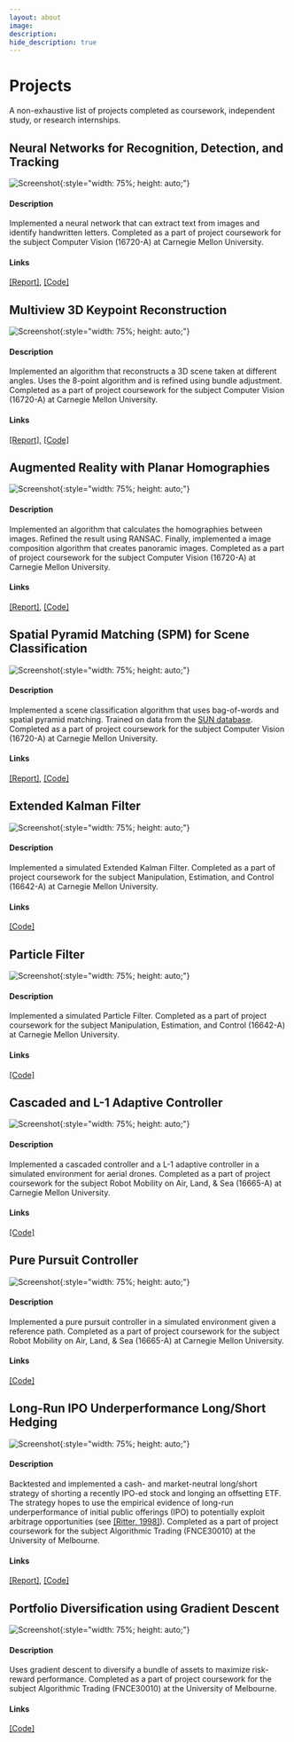 ```yaml
---
layout: about
image:
description:
hide_description: true
---
```


# Projects

A non-exhaustive list of projects completed as coursework, independent study, or research internships.


## Neural Networks for Recognition, Detection, and Tracking

![Screenshot](/assets/img/projects/NN.png){:style="width: 75%; height: auto;"}

#### Description
Implemented a neural network that can extract text from images and identify handwritten letters. Completed as a part of project coursework for the subject Computer Vision (16720-A) at Carnegie Mellon University.

#### Links
[[Report]](https://github.com/williamfbx/CMU-16720/blob/main/HW4/boxiangf.pdf), [[Code]](https://github.com/williamfbx/CMU-16720/tree/main/HW4)


## Multiview 3D Keypoint Reconstruction

![Screenshot](/assets/img/projects/3D.png){:style="width: 75%; height: auto;"}

#### Description
Implemented an algorithm that reconstructs a 3D scene taken at different angles. Uses the 8-point algorithm and is refined using bundle adjustment. Completed as a part of project coursework for the subject Computer Vision (16720-A) at Carnegie Mellon University.

#### Links
[[Report]](https://github.com/williamfbx/CMU-16720/blob/main/HW3/boxiangf.pdf), [[Code]](https://github.com/williamfbx/CMU-16720/tree/main/HW3)


## Augmented Reality with Planar Homographies

![Screenshot](/assets/img/projects/pano.png){:style="width: 75%; height: auto;"}

#### Description
Implemented an algorithm that calculates the homographies between images. Refined the result using RANSAC. Finally, implemented a image composition algorithm that creates panoramic images. Completed as a part of project coursework for the subject Computer Vision (16720-A) at Carnegie Mellon University.

#### Links
[[Report]](https://github.com/williamfbx/CMU-16720/blob/main/HW2/boxiangf.pdf), [[Code]](https://github.com/williamfbx/CMU-16720/tree/main/HW2)


## Spatial Pyramid Matching (SPM) for Scene Classification

![Screenshot](/assets/img/projects/SPM.png){:style="width: 75%; height: auto;"}

#### Description
Implemented a scene classification algorithm that uses bag-of-words and spatial pyramid matching. Trained on data from the [SUN database](http://groups.csail.mit.edu/vision/SUN/). Completed as a part of project coursework for the subject Computer Vision (16720-A) at Carnegie Mellon University.

#### Links
[[Report]](https://github.com/williamfbx/CMU-16720/blob/main/HW1/boxiangf_hw1.pdf), [[Code]](https://github.com/williamfbx/CMU-16720/tree/main/HW1)


## Extended Kalman Filter

![Screenshot](/assets/img/projects/EKF.jpg){:style="width: 75%; height: auto;"}

#### Description
Implemented a simulated Extended Kalman Filter. Completed as a part of project coursework for the subject Manipulation, Estimation, and Control (16642-A) at Carnegie Mellon University.

#### Links
[[Code]](https://github.com/williamfbx/CMU-16642/tree/main/PS3)


## Particle Filter

![Screenshot](/assets/img/projects/PF.png){:style="width: 75%; height: auto;"}

#### Description
Implemented a simulated Particle Filter. Completed as a part of project coursework for the subject Manipulation, Estimation, and Control (16642-A) at Carnegie Mellon University.

#### Links
[[Code]](https://github.com/williamfbx/CMU-16642/tree/main/PS3)


## Cascaded and L-1 Adaptive Controller

![Screenshot](/assets/img/projects/drone.png){:style="width: 75%; height: auto;"}

#### Description
Implemented a cascaded controller and a L-1 adaptive controller in a simulated environment for aerial drones. Completed as a part of project coursework for the subject Robot Mobility on Air, Land, & Sea (16665-A) at Carnegie Mellon University.

#### Links
[[Code]](https://github.com/williamfbx/CMU-16665/tree/main/HW3)


## Pure Pursuit Controller

![Screenshot](/assets/img/projects/Pure_Pursuit.png){:style="width: 75%; height: auto;"}

#### Description
Implemented a pure pursuit controller in a simulated environment given a reference path. Completed as a part of project coursework for the subject Robot Mobility on Air, Land, & Sea (16665-A) at Carnegie Mellon University.

#### Links
[[Code]](https://github.com/williamfbx/CMU-16665/tree/main/HW1)


## Long-Run IPO Underperformance Long/Short Hedging

![Screenshot](/assets/img/projects/backtest.png){:style="width: 75%; height: auto;"}

#### Description
Backtested and implemented a cash- and market-neutral long/short strategy of shorting a recently IPO-ed stock and longing an offsetting ETF. The strategy hopes to use the empirical evidence of long-run underperformance of initial public offerings (IPO) to potentially exploit arbitrage opportunities (see [[Ritter, 1998]](https://site.warrington.ufl.edu/ritter/files/CFD.pdf)). Completed as a part of project coursework for the subject Algorithmic Trading (FNCE30010) at the University of Melbourne.

#### Links
[[Report]](https://github.com/williamfbx/A-Long-Short-Strategy-by-Exploiting-Mispricing-Opportunities-from-Long-Run-IPO-Underperformance/blob/main/FNCE30010_Assignment_PDF.pdf), [[Code]](https://github.com/williamfbx/A-Long-Short-Strategy-by-Exploiting-Mispricing-Opportunities-from-Long-Run-IPO-Underperformance)


## Portfolio Diversification using Gradient Descent

![Screenshot](/assets/img/projects/portfolio_diversification.png){:style="width: 75%; height: auto;"}

#### Description
Uses gradient descent to diversify a bundle of assets to maximize risk-reward performance. Completed as a part of project coursework for the subject Algorithmic Trading (FNCE30010) at the University of Melbourne.

#### Links
[[Code]](https://github.com/williamfbx/Portfolio-Diversification-using-Gradient-Descent)